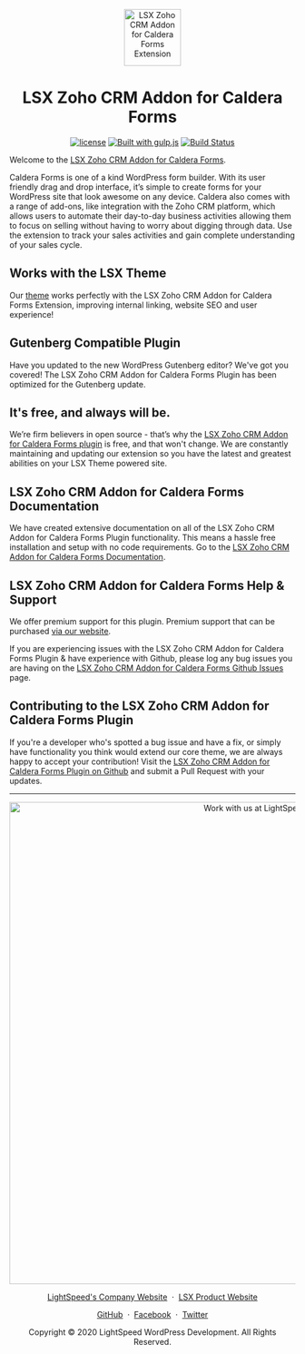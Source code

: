 <p align="center"><a target="_blank" href="https://lsx.lsdev.biz/"><img width="100px;" src="https://lsx.lsdev.biz/wp-content/uploads/2019/03/caldera-forms-zoho-crm-integration.png" alt="LSX Zoho CRM Addon for Caldera Forms Extension"></a>
</p>
<h1 align="center">LSX Zoho CRM Addon for Caldera Forms</h1>

<p align="center">
	<a href="https://www.gnu.org/licenses/gpl-3.0.en.html"><img src="https://poser.pugx.org/woocommerce/woocommerce/license" alt="license"></a>
    <a href="http://gulpjs.com/"><img src="https://img.shields.io/badge/built%20with-gulp.js-green.svg" alt="Built with gulp.js"></a>
  	<a href="https://travis-ci.org/github/lightspeeddevelopment/cf-zoho/"><img src="https://travis-ci.org/lightspeeddevelopment/cf-zoho.svg?branch=master" alt="Build Status"></a>
</p>

Welcome to the [LSX Zoho CRM Addon for Caldera Forms](https://www.lsdev.biz/lsx/extensions/caldera-forms-zoho-crm-add-on/).

Caldera Forms is one of a kind WordPress form builder. With its user friendly drag and drop interface, it’s simple to create forms for your WordPress site that look awesome on any device. Caldera also comes with a range of add-ons, like integration with the Zoho CRM platform, which allows users to automate their day-to-day business activities allowing them to focus on selling without having to worry about digging through data. Use the extension to track your sales activities and gain complete understanding of your sales cycle.

## Works with the LSX Theme
Our  [theme](https://lsdev.biz/lsx/) works perfectly with the LSX Zoho CRM Addon for Caldera Forms Extension, improving internal linking, website SEO and user experience!

## Gutenberg Compatible Plugin
Have you updated to the new WordPress Gutenberg editor? We've got you covered! The LSX Zoho CRM Addon for Caldera Forms Plugin has been optimized for the Gutenberg update.

## It's free, and always will be.
We’re firm believers in open source - that’s why the [LSX Zoho CRM Addon for Caldera Forms plugin](https://www.lsdev.biz/lsx/extensions/caldera-forms-zoho-crm-add-on/) is free, and that won't change. We are constantly maintaining and updating our extension so you have the latest and greatest abilities on your LSX Theme powered site.

## LSX Zoho CRM Addon for Caldera Forms Documentation

We have created extensive documentation on all of the LSX Zoho CRM Addon for Caldera Forms Plugin functionality. This means a hassle free installation and setup with no code requirements. Go to the [LSX Zoho CRM Addon for Caldera Forms Documentation](https://www.lsdev.biz/lsx/documentation/lsx-extensions/lsx-zoho-crm-addon-for-caldera-forms/).

## LSX Zoho CRM Addon for Caldera Forms Help & Support

We offer premium support for this plugin. Premium support that can be purchased [via our website](https://www.lsdev.biz/services/support/).

If you are experiencing issues with the LSX Zoho CRM Addon for Caldera Forms Plugin & have experience with Github, please log any bug issues you are having on the [LSX Zoho CRM Addon for Caldera Forms Github Issues](https://github.com/lightspeeddevelopment/cf-zoho/issues) page.

## Contributing to the LSX Zoho CRM Addon for Caldera Forms Plugin

If you're a developer who's spotted a bug issue and have a fix, or simply have functionality you think would extend our core theme, we are always happy to accept your contribution! Visit the [LSX Zoho CRM Addon for Caldera Forms Plugin on Github](https://github.com/lightspeeddevelopment/cf-zoho) and submit a Pull Request with your updates.

---
<p align="center">
  <a href="https://www.lsdev.biz/contact/"><img src="https://www.lsdev.biz/wp-content/uploads/2020/02/work-with-lightspeed.png" width="850" alt="Work with us at LightSpeed"></a>
</p>
<p align="center">
  <a href="https://www.lsdev.biz">LightSpeed's Company Website</a> &nbsp;&middot;&nbsp;
  <a href="https://www.lsdev.biz/lsx/">LSX Product Website</a>
</p>
<p align="center">
  <a href="https://github.com/lightspeeddevelopment">GitHub</a> &nbsp;&middot;&nbsp;
  <a href="https://facebook.com/lightspeedwordpressdevelopment">Facebook</a> &nbsp;&middot;&nbsp;
  <a href="https://twitter.com/lightspeedwp">Twitter</a>
</p>
<p align="center">
  Copyright © 2020 LightSpeed WordPress Development. All Rights Reserved.
</p>

